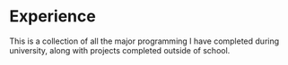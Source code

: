 # Experience
This is a collection of all the major programming I have completed during university, along with projects completed outside of school.
